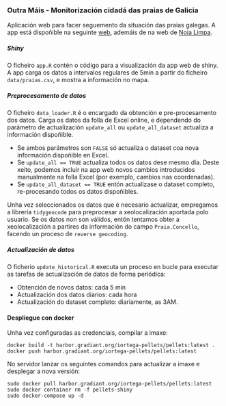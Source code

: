 ### Outra Máis - Monitorización cidadá das praias de Galicia

Aplicación web para facer seguemento da situación das praias galegas. A app está dispoñible na seguinte [web](https://pellets.10cal.ovh/), ademáis de na web de [Noia Limpa](!https://www.noialimpa.org/informacion-pellets-plastico-galicia).



##### Shiny

O ficheiro `app.R` contén o código para a visualización da app web de shiny. A app carga os datos a intervalos regulares de 5min a partir do ficheiro `data/praias.csv`, e mostra a información no mapa. 

##### Preprocesamento de datos

O ficheiro `data_loader.R` é o encargado da obtención e pre-procesamento dos datos. Carga os datos da folla de Excel online, e dependendo do parámetro de actualización `update_all` ou `update_all_dataset` actualiza a información dispoñible. 

- Se ambos parámetros son `FALSE` só actualiza o dataset coa nova información dispoñible en Excel. 
- Se `update_all == TRUE` actualiza todos os datos dese mesmo día. Deste xeito, podemos incluir na app web novos cambios introducidos manualmente na folla Excel (por exemplo, cambios nas coordenadas). 
- Se `update_all_dataset == TRUE` entón actualízase o dataset completo, re-procesando todos os datos dispoñibles. 

Unha vez seleccionados os datos que é necesario actualizar, empregamos a librería `tidygeocode` para preprocesar a xeolocalización aportada polo usuario. Se os datos non son válidos, entón tentamos obter a xeolocalización a partires da información do campo `Praia.Concello`, facendo un proceso de `reverse geocoding`. 

##### Actualización de datos

O ficherio `update_historical.R` executa un proceso en bucle para executar as tarefas de actualización de datos de forma periódica: 

- Obtención de novos datos: cada 5 min
- Actualización dos datos diarios: cada hora
- Actualización do dataset completo: diariamente, as 3AM. 

#### Despliegue con docker

Unha vez configuradas as credenciais, compilar a imaxe: 

```
docker build -t harbor.gradiant.org/iortega-pellets/pellets:latest .
docker push harbor.gradiant.org/iortega-pellets/pellets:latest
```

No servidor lanzar os seguintes comandos para actualizar a imaxe e desplegar a nova versión: 
```
sudo docker pull harbor.gradiant.org/iortega-pellets/pellets:latest
sudo docker container rm -f pellets-shiny
sudo docker-compose up -d
```

